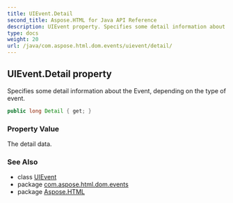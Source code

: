 ```yaml
---
title: UIEvent.Detail
second_title: Aspose.HTML for Java API Reference
description: UIEvent property. Specifies some detail information about the Event depending on the type of event
type: docs
weight: 20
url: /java/com.aspose.html.dom.events/uievent/detail/
---
```

## UIEvent.Detail property

Specifies some detail information about the Event, depending on the type of event.

```java
public long Detail { get; }
```

### Property Value

The detail data.

### See Also

* class [UIEvent](../)
* package [com.aspose.html.dom.events](../../uievent/)
* package [Aspose.HTML](../../../)
